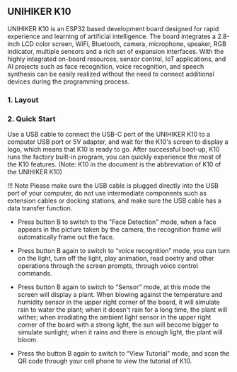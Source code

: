 ## **UNIHIKER K10**
UNIHIKER K10 is an ESP32 based development board designed for rapid experience and learning of artificial intelligence. The board integrates a 2.8-inch LCD color screen, WiFi, Bluetooth, camera, microphone, speaker, RGB indicator, multiple sensors and a rich set of expansion interfaces. With the highly integrated on-board resources, sensor control, IoT applications, and AI projects such as face recognition, voice recognition, and speech synthesis can be easily realized without the need to connect additional devices during the programming process.

### **1. Layout**

### **2. Quick Start**
Use a USB cable to connect the USB-C port of the UNIHIKER K10 to a computer USB port or 5V adapter, and wait for the K10's screen to display a logo, which means that K10 is ready to go. 
After successful boot-up, K10 runs the factory built-in program, you can quickly experience the most of the K10 features. (Note: K10 in the document is the abbreviation of K10 of the UNIHIKER K10)

!!! Note 
    Please make sure the USB cable is plugged directly into the USB port of your computer, do not use intermediate components such as extension cables or docking stations, and make sure the USB cable has a data transfer function.

-  Press button B to switch to the "Face Detection" mode, when a face appears in the picture taken by the camera, the recognition frame will automatically frame out the face.

- Press button B again to switch to “voice recognition” mode, you can turn on the light, turn off the light, play animation, read poetry and other operations through the screen prompts, through voice control commands.

- Press button B again to switch to “Sensor” mode, at this mode the screen will display a plant. When blowing against the temperature and humidity sensor in the upper right corner of the board, it will simulate rain to water the plant; when it doesn't rain for a long time, the plant will wither; when irradiating the ambient light sensor in the upper right corner of the board with a strong light, the sun will become bigger to simulate sunlight; when it rains and there is enough light, the plant will bloom.

- Press the button B again to switch to “View Tutorial” mode, and scan the QR code through your cell phone to view the tutorial of K10.

